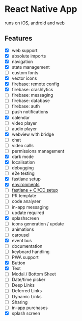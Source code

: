 # React Native App

runs on iOS, android and [web](https://dev.to/mikehamilton00/adding-web-support-to-a-react-native-project-in-2023-4m4l)

## Features
- [x] web support 
- [x] absolute imports 
- [x] navigation
- [x] state management
- [ ] custom fonts
- [x] vector icons
- [x] firebase: remote config
- [x] firebase: crashlytics
- [ ] firebase: messaging
- [ ] firebase: database
- [ ] firebase: auth
- [ ] push notifications
- [x] calendar
- [ ] video player
- [ ] audio player
- [x] webview with bridge
- [ ] chat
- [ ] video calls
- [ ] permissions management
- [x] dark mode
- [x] localisation
- [ ] debugging
- [ ] e2e testing
- [x] fastlane setup
- [x] [environments](./env/index.md)
- [ ] [fastlane + CI/CD setup](./fastlane/index.md)
- [ ] PR template
- [ ] code analyser
- [ ] in-app messaging
- [ ] update required
- [x] splashscreen
- [ ] icons generation / update
- [ ] animations
- [ ] carousel
- [x] event bus
- [ ] documentation
- [ ] keyboard handling
- [ ] PWA support
- [X] Button
- [X] Text
- [ ] Modal / Bottom Sheet
- [ ] Date/time picker
- [ ] Deep Links
- [ ] Deferred Links
- [ ] Dynamic Links
- [ ] Sharing
- [ ] in-app purchases
- [X] splash screen
